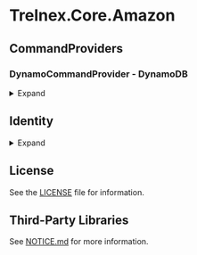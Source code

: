 # Trelnex.Core.Amazon

## CommandProviders

### DynamoCommandProvider - DynamoDB

<details>

<summary>Expand</summary>

&nbsp;

`DynamoCommandProvider` is an `ICommandProvider` that uses DynamoDB as a backing store.

#### DynamoCommandProvider - Dependency Injection

The `AddDynamoCommandProviders` method takes a `Action<ICommandProviderOptions>` `configureCommandProviders` delegate. This delegate will configure any necessary `ICommand Provider` for the application.

In this example, we configure a command provider for the `IUser` interface and its `User` DTO.

```csharp
    public static void Add(
        IServiceCollection services,
        IConfiguration configuration,
        ILogger bootstrapLogger)
    {
        services
            .AddAuthentication(configuration)
            .AddPermissions(bootstrapLogger);

        services
            .AddSwaggerToServices()
            .AddAmazonIdentity(
                configuration,
                bootstrapLogger)
            .AddDynamoCommandProviders(
                configuration,
                bootstrapLogger,
                options => options.AddUsersCommandProviders());
    }
```

```csharp
    public static ICommandProviderOptions AddUsersCommandProviders(
        this ICommandProviderOptions options)
    {
        return options
            .Add<IUser, User>(
                typeName: "user",
                validator: User.Validator,
                commandOperations: CommandOperations.All);
    }
```

#### DynamoCommandProvider - Configuration

`appsettings.json` specifies the configuration of a `DynamoCommandProvider`.

```json
  "DynamoCommandProviders": {
    "RegionName": "FROM_ENV",
    "Tables": [
      {
        "TypeName": "test-item",
        "TableName": "test-items"
      }
    ]
  }
```

#### DynamoCommandProvider - Table Schema

The table for the items must follow the following schema.
  - Partition key = `partitionKey (S)`
  - Sort key = `id (S)`

</details>

## Identity

<details>

<summary>Expand</summary>

&nbsp;

### AmazonCredentialProvider

`AmazonCredentialProvider` is an implemtation of `ICredentialProvider<TokenCredential>`. It ensures that the necessary credentials are available and valid when making requests to AWS services.

Applications should not manage an Amazon `AWSCredentials` directly. Instead, the application should register the `AmazonCredentialProvider` and use dependency injection of `ICredentialProvider<AWSCredentials>` to get the `TokenCredential` and use dependency injection of `IAccessTokenProvider` to get the `AccessToken`.

#### AmazonCredentialProvider - Dependency Injection

```csharp
    services
        .AddAmazonIdentity(
            configuration,
            bootstrapLogger);
```

#### IAccessTokenProvider - Dependency Injection

```csharp
    // get the credential provider and access token provider
    services.AddClient<IUsersClient, UsersClient>(
        configuration: configuration);
```

#### IAccessTokenProvider - Usage

```csharp
internal class UsersClient(
    HttpClient httpClient,
    IAccessTokenProvider<UsersClient> tokenProvider)
    : BaseClient(httpClient), IUsersClient
{
    ...

        var authorizationHeader = tokenProvider.GetAccessToken().GetAuthorizationHeader();

    ...
}

```

</details>

## License

See the [LICENSE](LICENSE) file for information.

## Third-Party Libraries

See [NOTICE.md](NOTICE.md) for more information.
